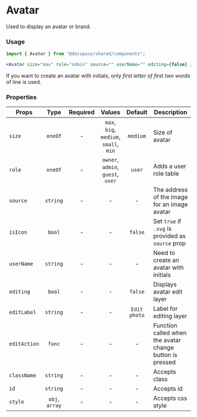 # Avatar

Used to display an avatar or brand.

### Usage

```js
import { Avatar } from "@docspace/shared/components";
```

```jsx
<Avatar size="max" role="admin" source="" userName="" editing={false} />
```

If you want to create an avatar with initials, only _first letter of first two words_ of line is used.

### Properties

| Props        |      Type      | Required |                 Values                 |   Default    | Description                                              |
| ------------ | :------------: | :------: | :------------------------------------: | :----------: | -------------------------------------------------------- |
| `size`       |    `oneOf`     |    -     | `max`, `big`, `medium`, `small`, `min` |   `medium`   | Size of avatar                                           |
| `role`       |    `oneOf`     |    -     |   `owner`, `admin`, `guest`, `user`    |    `user`    | Adds a user role table                                   |
| `source`     |    `string`    |    -     |                   -                    |      -       | The address of the image for an image avatar             |
| `isIcon`     |     `bool`     |    -     |                   -                    |   `false`    | Set `true` if `.svg` is provided as `source` prop        |
| `userName`   |    `string`    |    -     |                   -                    |      -       | Need to create an avatar with initials                   |
| `editing`    |     `bool`     |    -     |                   -                    |   `false`    | Displays avatar edit layer                               |
| `editLabel`  |    `string`    |    -     |                   -                    | `Edit photo` | Label for editing layer                                  |
| `editAction` |     `func`     |    -     |                   -                    |      -       | Function called when the avatar change button is pressed |
| `className`  |    `string`    |    -     |                   -                    |      -       | Accepts class                                            |
| `id`         |    `string`    |    -     |                   -                    |      -       | Accepts id                                               |
| `style`      | `obj`, `array` |    -     |                   -                    |      -       | Accepts css style                                        |
